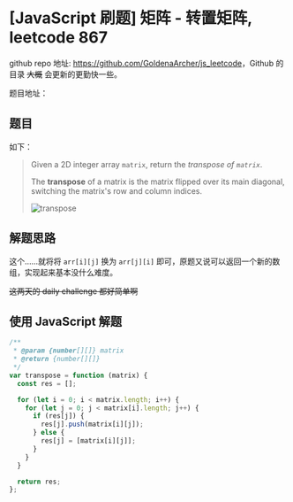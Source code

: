 # [JavaScript 刷题] 矩阵 - 转置矩阵, leetcode 867

github repo 地址: <https://github.com/GoldenaArcher/js_leetcode>，Github 的目录 ~~大概~~ 会更新的更勤快一些。

题目地址：

## 题目

如下：

> Given a 2D integer array `matrix`, return the _transpose of `matrix`_.
>
> The **transpose** of a matrix is the matrix flipped over its main diagonal, switching the matrix's row and column indices.
>
> ![transpose](https://img-blog.csdnimg.cn/8649d2e09b414b7b8a8cf6b4c2cda76e.png)

## 解题思路

这个……就将将 `arr[i][j]` 换为 `arr[j][i]` 即可，原题又说可以返回一个新的数组，实现起来基本没什么难度。

~~这两天的 daily challenge 都好简单啊~~

## 使用 JavaScript 解题

```javascript
/**
 * @param {number[][]} matrix
 * @return {number[][]}
 */
var transpose = function (matrix) {
  const res = [];

  for (let i = 0; i < matrix.length; i++) {
    for (let j = 0; j < matrix[i].length; j++) {
      if (res[j]) {
        res[j].push(matrix[i][j]);
      } else {
        res[j] = [matrix[i][j]];
      }
    }
  }

  return res;
};
```
